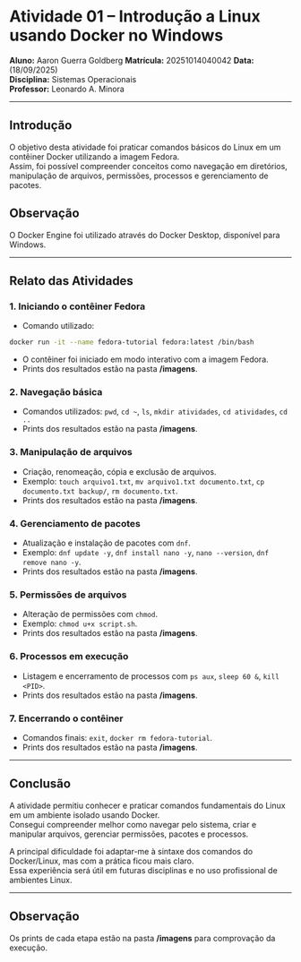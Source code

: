 # Atividade 01 – Introdução a Linux usando Docker no Windows

**Aluno:** Aaron Guerra Goldberg
**Matrícula:** 20251014040042 
**Data:** (18/09/2025)  
**Disciplina:** Sistemas Operacionais  
**Professor:** Leonardo A. Minora  

---

## Introdução
O objetivo desta atividade foi praticar comandos básicos do Linux em um contêiner Docker utilizando a imagem Fedora.  
Assim, foi possível compreender conceitos como navegação em diretórios, manipulação de arquivos, permissões, processos e gerenciamento de pacotes.

## Observação
O Docker Engine foi utilizado através do Docker Desktop, disponível para Windows.

---

## Relato das Atividades

### 1. Iniciando o contêiner Fedora
- Comando utilizado:
```bash
docker run -it --name fedora-tutorial fedora:latest /bin/bash
```
- O contêiner foi iniciado em modo interativo com a imagem Fedora.
- Prints dos resultados estão na pasta **/imagens**.

### 2. Navegação básica
- Comandos utilizados: `pwd`, `cd ~`, `ls`, `mkdir atividades`, `cd atividades`, `cd ..`
- Prints dos resultados estão na pasta **/imagens**.

### 3. Manipulação de arquivos
- Criação, renomeação, cópia e exclusão de arquivos.  
- Exemplo: `touch arquivo1.txt`, `mv arquivo1.txt documento.txt`, `cp documento.txt backup/`, `rm documento.txt`.
- Prints dos resultados estão na pasta **/imagens**.

### 4. Gerenciamento de pacotes
- Atualização e instalação de pacotes com `dnf`.  
- Exemplo: `dnf update -y`, `dnf install nano -y`, `nano --version`, `dnf remove nano -y`.
- Prints dos resultados estão na pasta **/imagens**.

### 5. Permissões de arquivos
- Alteração de permissões com `chmod`.  
- Exemplo: `chmod u+x script.sh`.
- Prints dos resultados estão na pasta **/imagens**.

### 6. Processos em execução
- Listagem e encerramento de processos com `ps aux`, `sleep 60 &`, `kill <PID>`.
- Prints dos resultados estão na pasta **/imagens**.

### 7. Encerrando o contêiner
- Comandos finais: `exit`, `docker rm fedora-tutorial`.
- Prints dos resultados estão na pasta **/imagens**.

---

## Conclusão
A atividade permitiu conhecer e praticar comandos fundamentais do Linux em um ambiente isolado usando Docker.  
Consegui compreender melhor como navegar pelo sistema, criar e manipular arquivos, gerenciar permissões, pacotes e processos.  

A principal dificuldade foi adaptar-me à sintaxe dos comandos do Docker/Linux, mas com a prática ficou mais claro.  
Essa experiência será útil em futuras disciplinas e no uso profissional de ambientes Linux.

---

## Observação
Os prints de cada etapa estão na pasta **/imagens** para comprovação da execução.
